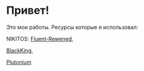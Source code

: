 # Привет!
Это мои работы.
Ресурсы которые я использовал:

NIKITOS: [Fluent-Rewened](https://github.com/ActualMasterOogway), 

[BlackKing](https://github.com/KINGHUB01), 

[Plutonium](https://github.com/PawsThePaw/PawsThePaw)

